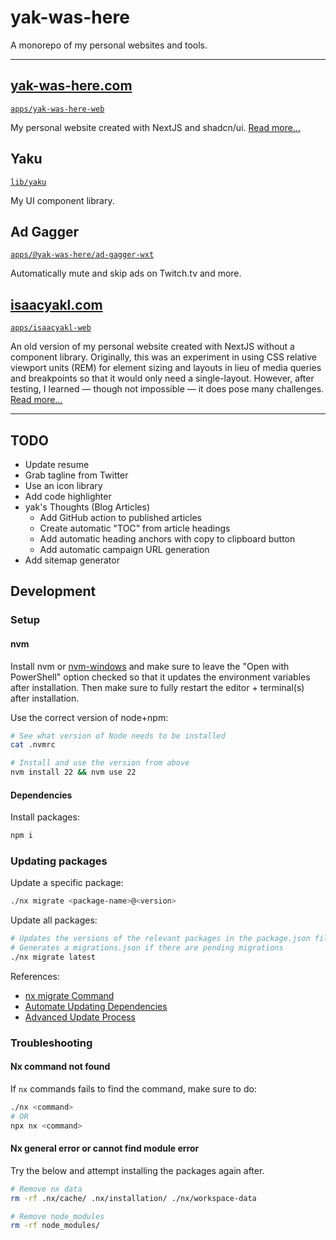 # yak-was-here

A monorepo of my personal websites and tools.

---

## [yak-was-here.com](https://www.yak-was-here.com)

[`apps/yak-was-here-web`](./apps/yak-was-here-web/README.md)

My personal website created with NextJS and shadcn/ui. [Read more...](https://www.yak-was-here.com/article/personal-website)

## Yaku

[`lib/yaku`](./lib/yaku/README.md)

My UI component library.

## Ad Gagger

[`apps/@yak-was-here/ad-gagger-wxt`](./apps/@yak-was-here/ad-gagger-wxt/README.md)

Automatically mute and skip ads on Twitch.tv and more.

## [isaacyakl.com](https://www.isaacyakl.com)

[`apps/isaacyakl-web`](./apps/isaacyakl-web/)

An old version of my personal website created with NextJS without a component library. Originally, this was an experiment in using CSS relative viewport units (REM) for element sizing and layouts in lieu of media queries and breakpoints so that it would only need a single-layout. However, after testing, I learned — though not impossible — it does pose many challenges. [Read more...](https://www.isaacyakl.com/work/isaacyakl-com)

---

## TODO

- Update resume
- Grab tagline from Twitter
- Use an icon library
- Add code highlighter
- yak's Thoughts (Blog Articles)
  - Add GitHub action to published articles
  - Create automatic "TOC" from article headings
  - Add automatic heading anchors with copy to clipboard button
  - Add automatic campaign URL generation
- Add sitemap generator

## Development

### Setup

#### nvm

Install nvm or [nvm-windows](https://github.com/coreybutler/nvm-windows/releases) and make sure to leave the "Open with PowerShell" option checked so that it updates the environment variables after installation. Then make sure to fully restart the editor + terminal(s) after installation.

Use the correct version of node+npm:

```sh
# See what version of Node needs to be installed
cat .nvmrc
```

```sh
# Install and use the version from above
nvm install 22 && nvm use 22
```

#### Dependencies

Install packages:

```sh
npm i
```

### Updating packages

Update a specific package:

```sh
./nx migrate <package-name>@<version>
```

Update all packages:

```sh
# Updates the versions of the relevant packages in the package.json file
# Generates a migrations.json if there are pending migrations
./nx migrate latest
```

References:

- [nx migrate Command](https://nx.dev/docs/reference/nx-commands#nx-migrate)
- [Automate Updating Dependencies](https://nx.dev/features/automate-updating-dependencies)
- [Advanced Update Process](https://nx.dev/docs/guides/tips-n-tricks/advanced-update)

### Troubleshooting

#### Nx command not found

If `nx` commands fails to find the command, make sure to do:

```sh
./nx <command>
# OR
npx nx <command>
```

#### Nx general error or cannot find module error

Try the below and attempt installing the packages again after.

```sh
# Remove nx data
rm -rf .nx/cache/ .nx/installation/ ./nx/workspace-data

# Remove node_modules
rm -rf node_modules/
```

